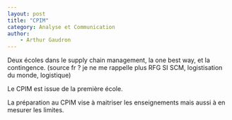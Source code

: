 ```yaml
---
layout: post
title: "CPIM"
category: Analyse et Communication
author: 
    - Arthur Gaudron
---
```



Deux écoles dans le supply chain management, la one best way, et la contingence. (source fr ? je ne me rappelle plus RFG SI SCM, logistisation du monde, logistique)

Le CPIM est issue de la première école.

La préparation au CPIM vise à maitriser les enseignements mais aussi à en mesurer les limites.
